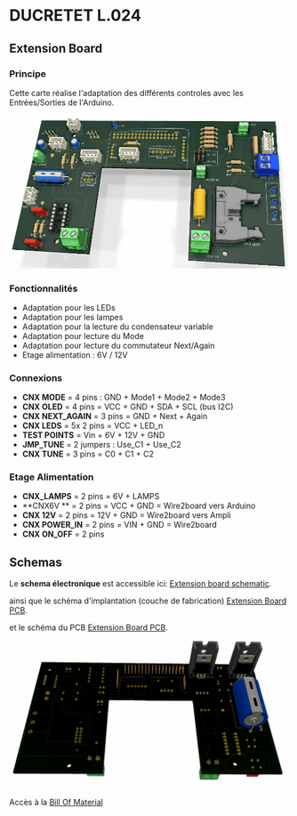 # DUCRETET L.024

## Extension Board

### Principe

Cette carte réalise l'adaptation des différents controles avec les Entrées/Sorties de l'Arduino.

![Extension Board](Extension%20Board%20Face1.png)

### Fonctionnalités

* Adaptation pour les LEDs
* Adaptation pour les lampes
* Adaptation pour la lecture du condensateur variable
* Adaptation pour lecture du Mode
* Adaptation pour lecture du commutateur Next/Again
* Etage alimentation : 6V / 12V

### Connexions

* **CNX MODE** = 4 pins : GND + Mode1 + Mode2 + Mode3
* **CNX OLED** = 4 pins = VCC + GND + SDA + SCL (bus I2C)
* **CNX NEXT_AGAIN** = 3 pins = GND + Next + Again
* **CNX LEDS** = 5x 2 pins = VCC + LED_n
* **TEST POINTS** = Vin + 6V + 12V + GND
* **JMP_TUNE** = 2 jumpers : Use_C1 + Use_C2
* **CNX TUNE** = 3 pins = C0 + C1 + C2

### Etage Alimentation

* **CNX_LAMPS** = 2 pins = 6V + LAMPS
* **CNX6V ** = 2 pins = VCC + GND  = Wire2board vers Arduino
* **CNX 12V** = 2 pins = 12V + GND  = Wire2board vers Ampli
* **CNX POWER_IN** = 2 pins = VIN + GND  = Wire2board
* **CNX ON_OFF** = 2 pins

## Schemas

Le **schema électronique** est accessible ici: [Extension board schematic](Extension%20Board.pdf).

ainsi que  le schéma d'implantation (couche de fabrication) [Extension Board PCB](Gerbers/Extension%20Board-F_Fab.pdf).

et le schéma du PCB [Extension Board PCB](Extension%20Board%20PCB.pdf).

![Extension Board Bottom view](Extension%20Board%20Face2.png)

Accès à la [Bill Of Material](Extension%20Board.html)

